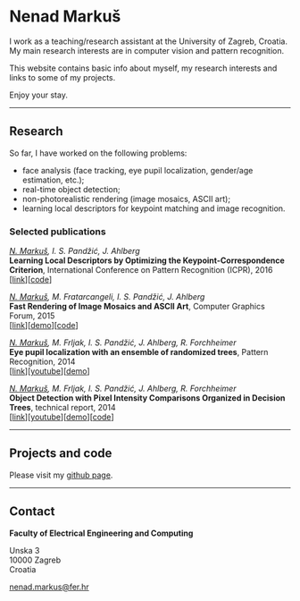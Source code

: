 <head>
	<title>
		Nenad's Personal Page
	</title>
</head>

# Nenad Marku&#353;

I work as a teaching/research assistant at the University of Zagreb, Croatia.
My main research interests are in computer vision and pattern recognition.

This website contains basic info about myself, my research interests and links to some of my projects.

Enjoy your stay.

<!--

---

## Blog

Some recent posts:
<ul>
<script src="posts/recent.js"></script>
</ul>

The complete archive is available [here](posts/).
-->

---

## Research

So far, I have worked on the following problems:

* face analysis (face tracking, eye pupil localization, gender/age estimation, etc.);
* real-time object detection;
* non-photorealistic rendering (image mosaics, ASCII art);
* learning local descriptors for keypoint matching and image recognition.

### Selected publications

<p><i><u>N. Marku&#353;</u>, I. S. Pand&#382;i&#263;, J. Ahlberg</i><br />
<b>Learning Local Descriptors by Optimizing the Keypoint-Correspondence Criterion</b>, International Conference on Pattern Recognition (ICPR), 2016<br />
[<a href="https://arxiv.org/abs/1603.09095">link</a>][<a href="https://github.com/nenadmarkus/wlrn">code</a>]</p>


<p><i><u>N. Marku&#353;</u>, M. Fratarcangeli, I. S. Pand&#382;i&#263;, J. Ahlberg</i><br />
<b>Fast Rendering of Image Mosaics and ASCII Art</b>, Computer Graphics Forum, 2015<br />
[<a href="http://dx.doi.org/10.1111/cgf.12597">link</a>][<a href="http://hotlab.fer.hr/_download/repository/n3ar.zip">demo</a>][<a href="https://github.com/nenadmarkus/n3ar">code</a>]</p>

<!--
<p><i><u>N. Marku&#353;</u>, M. Frljak, I. S. Pand&#382;i&#263;, J. Ahlberg, R. Forchheimer</i><br />
<b>Fast Localization of Facial Landmark Points</b>, Proceedings of the Croatian Compter Vision Workshop, 2014<br />
[<a href="https://arxiv.org/abs/1403.6888">arXiv</a>][<a href="http://www.youtube.com/watch?v=xpBXpI39s9c">youtube</a>][<a href="http://hotlab.fer.hr/_download/repository/lploc.zip">demo</a>]</p>
-->

<p><i><u>N. Marku&#353;</u>, M. Frljak, I. S. Pand&#382;i&#263;, J. Ahlberg, R. Forchheimer</i><br />
<b>Eye pupil localization with an ensemble of randomized trees</b>, Pattern Recognition, 2014<br />
[<a href="https://dx.doi.org/10.1016/j.patcog.2013.08.008">link</a>][<a href="http://www.youtube.com/watch?v=7J30yNHlXlQ">youtube</a>][<a href="http://hotlab.fer.hr/_download/repository/puploc.zip">demo</a>]</p>

<p><i><u>N. Marku&#353;</u>, M. Frljak, I. S. Pand&#382;i&#263;, J. Ahlberg, R. Forchheimer</i><br />
<b>Object Detection with Pixel Intensity Comparisons Organized in Decision Trees</b>, technical report, 2014<br />
[<a href="https://arxiv.org/abs/1305.4537">link</a>][<a href="http://www.youtube.com/watch?v=1lXfm-PZz0Q">youtube</a>][<a href="http://hotlab.fer.hr/_download/repository/pico.zip">demo</a>][<a href="https://github.com/nenadmarkus/pico">code</a>]</p>

---

## Projects and code

Please visit my [github page](https://github.com/nenadmarkus/).

---

## Contact

**Faculty of Electrical Engineering and Computing**

Unska 3<br>
10000 Zagreb<br>
Croatia

<nenad.markus@fer.hr>

